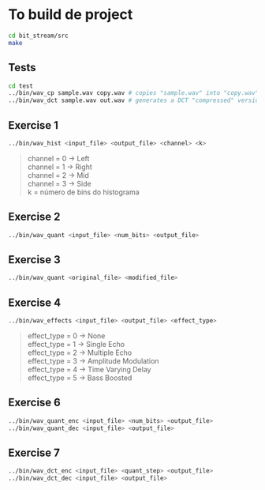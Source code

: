 # To build de project
```bash
cd bit_stream/src
make
```

## Tests
```bash
cd test
../bin/wav_cp sample.wav copy.wav # copies "sample.wav" into "copy.wav"
../bin/wav_dct sample.wav out.wav # generates a DCT "compressed" version
 ```
 
## Exercise 1 

```bash
../bin/wav_hist <input_file> <output_file> <channel> <k>
```
>channel = 0 → Left </br>
 channel = 1 → Right </br>
 channel = 2 → Mid </br>
 channel = 3 → Side </br>
 k = número de bins do histograma

## Exercise 2

```bash
../bin/wav_quant <input_file> <num_bits> <output_file>
```

## Exercise 3
```bash
../bin/wav_quant <original_file> <modified_file>
```

## Exercise 4

```bash
../bin/wav_effects <input_file> <output_file> <effect_type>
```
>effect_type = 0 → None </br>
 effect_type = 1 → Single Echo </br>
 effect_type = 2 → Multiple Echo </br>
 effect_type = 3 → Amplitude Modulation </br>
 effect_type = 4 → Time Varying Delay </br>
 effect_type = 5 → Bass Boosted </br>


## Exercise 6

```bash
../bin/wav_quant_enc <input_file> <num_bits> <output_file>
../bin/wav_quant_dec <input_file> <output_file>
```
## Exercise 7

```bash
../bin/wav_dct_enc <input_file> <quant_step> <output_file> 
../bin/wav_dct_dec <input_file> <output_file>
```

